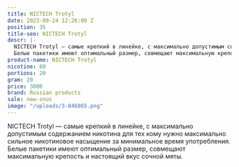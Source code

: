 ```yaml
---
title: NICTECH Trotyl
date: 2023-09-24 12:26:00 Z
position: 35
title-seo: NICTECH Trotyl
descr: |-
  NICTECH Trotyl — самые крепкий в линейке, с максимально допустимым содержанием никотина для тех кому нужно максимально сильное никотиновое насыщение за минимальное время употребления.
  Белые пакетики имеют оптимальный размер, совмещают максимальную крепость и настоящий вкус сочной мяты.
product-name: NICTECH Trotyl
nicotine: 60
portions: 20
gram: 20
price: 3000
brand: Russian products
sale: new-snus
image: "/uploads/3-846865.png"
---
```


NICTECH Trotyl — самые крепкий в линейке, с максимально допустимым содержанием никотина для тех кому нужно максимально сильное никотиновое насыщение за минимальное время употребления.
Белые пакетики имеют оптимальный размер, совмещают максимальную крепость и настоящий вкус сочной мяты.